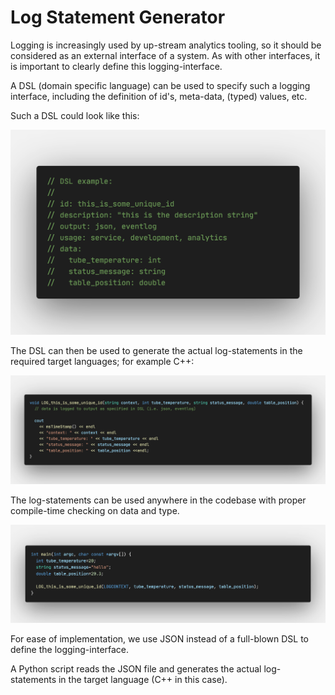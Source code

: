 # Log Statement Generator

Logging is increasingly used by up-stream analytics tooling, so it should be considered as an external interface of a system. As with other interfaces, it is important to clearly define this logging-interface.

A DSL (domain specific language) can be used to specify such a logging interface, including the definition of id's, meta-data, (typed) values, etc.

Such a DSL could look like this:

![dsl example](images/dsl.png)

The DSL can then be used to generate the actual log-statements in the required target languages;
for example C++:

![cpp example](images/generated.png)

The log-statements can be used anywhere in the codebase with proper compile-time checking on data and type.

![cpp use example](images/usage.png)

For ease of implementation, we use JSON instead of a full-blown DSL to define the logging-interface.

A Python script reads the JSON file and generates the actual log-statements in the target language (C++ in this case).
